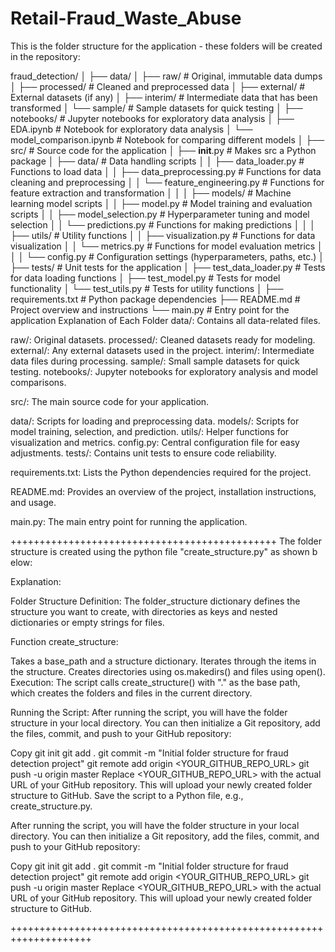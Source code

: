 # Retail-Fraud_Waste_Abuse

This  is the folder structure for the application - these folders will be created in the repository:

fraud_detection/
│
├── data/
│   ├── raw/                # Original, immutable data dumps
│   ├── processed/          # Cleaned and preprocessed data
│   ├── external/           # External datasets (if any)
│   ├── interim/            # Intermediate data that has been transformed
│   └── sample/             # Sample datasets for quick testing
│
├── notebooks/              # Jupyter notebooks for exploratory data analysis
│   ├── EDA.ipynb           # Notebook for exploratory data analysis
│   └── model_comparison.ipynb # Notebook for comparing different models
│
├── src/                    # Source code for the application
│   ├── __init__.py         # Makes src a Python package
│   ├── data/               # Data handling scripts
│   │   ├── data_loader.py  # Functions to load data
│   │   ├── data_preprocessing.py # Functions for data cleaning and preprocessing
│   │   └── feature_engineering.py # Functions for feature extraction and transformation
│   │
│   ├── models/             # Machine learning model scripts
│   │   ├── model.py        # Model training and evaluation scripts
│   │   ├── model_selection.py # Hyperparameter tuning and model selection
│   │   └── predictions.py   # Functions for making predictions
│   │
│   ├── utils/              # Utility functions
│   │   ├── visualization.py # Functions for data visualization
│   │   └── metrics.py      # Functions for model evaluation metrics
│   │
│   └── config.py           # Configuration settings (hyperparameters, paths, etc.)
│
├── tests/                  # Unit tests for the application
│   ├── test_data_loader.py  # Tests for data loading functions
│   ├── test_model.py        # Tests for model functionality
│   └── test_utils.py        # Tests for utility functions
│
├── requirements.txt         # Python package dependencies
├── README.md                # Project overview and instructions
└── main.py                 # Entry point for the application
Explanation of Each Folder
data/: Contains all data-related files.

raw/: Original datasets.
processed/: Cleaned datasets ready for modeling.
external/: Any external datasets used in the project.
interim/: Intermediate data files during processing.
sample/: Small sample datasets for quick testing.
notebooks/: Jupyter notebooks for exploratory analysis and model comparisons.

src/: The main source code for your application.

data/: Scripts for loading and preprocessing data.
models/: Scripts for model training, selection, and prediction.
utils/: Helper functions for visualization and metrics.
config.py: Central configuration file for easy adjustments.
tests/: Contains unit tests to ensure code reliability.

requirements.txt: Lists the Python dependencies required for the project.

README.md: Provides an overview of the project, installation instructions, and usage.

main.py: The main entry point for running the application.

++++++++++++++++++++++++++++++++++++++++++++++
The folder structure is created using the python file "create_structure.py" as shown b elow:

Explanation:

Folder Structure Definition: The folder_structure dictionary defines the structure you want to create, with directories as keys and nested dictionaries or empty strings for files.

Function create_structure:

Takes a base_path and a structure dictionary.
Iterates through the items in the structure.
Creates directories using os.makedirs() and files using open().
Execution: The script calls create_structure() with "." as the base path, which creates the folders and files in the current directory.

Running the Script:
After running the script, you will have the folder structure in your local directory. You can then initialize a Git repository, add the files, commit, and push to your GitHub repository:

Copy
git init
git add .
git commit -m "Initial folder structure for fraud detection project"
git remote add origin <YOUR_GITHUB_REPO_URL>
git push -u origin master
Replace <YOUR_GITHUB_REPO_URL> with the actual URL of your GitHub repository. This will upload your newly created folder structure to GitHub.
Save the script to a Python file, e.g., create_structure.py.

After running the script, you will have the folder structure in your local directory. You can then initialize a Git repository, add the files, commit, and push to your GitHub repository:

Copy
git init
git add .
git commit -m "Initial folder structure for fraud detection project"
git remote add origin <YOUR_GITHUB_REPO_URL>
git push -u origin master
Replace <YOUR_GITHUB_REPO_URL> with the actual URL of your GitHub repository. This will upload your newly created folder structure to GitHub.

++++++++++++++++++++++++++++++++++++++++++++++++++++++++++++++++++++

